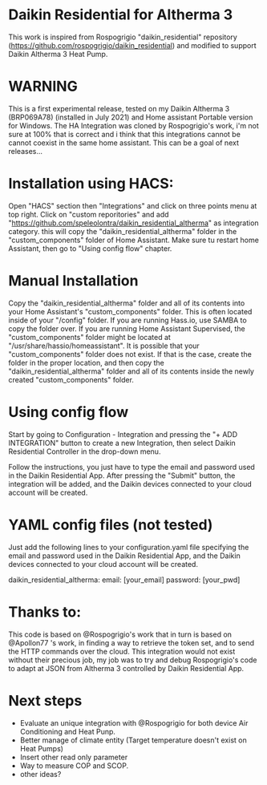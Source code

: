 # Daikin Residential for Altherma 3

This work is inspired from Rospogrigio "daikin_residential" repository (https://github.com/rospogrigio/daikin_residential) and modified to support Daikin Altherma 3 Heat Pump.

# WARNING
This is a first experimental release, tested on my Daikin Altherma 3 (BRP069A78) (installed in July 2021) and Home assistant Portable version for Windows.
The HA Integration was cloned by Rospogrigio's work, i'm not sure at 100% that is correct and i think that this integrations cannot be cannot coexist in the same home assistant. This can be a goal of next releases...

# Installation using HACS:

Open "HACS" section then "Integrations" and click on three points menu at top right. Click on "custom reporitories" and add "https://github.com/speleolontra/daikin_residential_altherma" as integration category.
this will copy the "daikin_residential_altherma" folder in the "custom_components" folder of Home Assistant.
Make sure tu restart home Assistant, then go to "Using config flow" chapter.

# Manual Installation

Copy the "daikin_residential_altherma" folder and all of its contents into your Home Assistant's "custom_components" folder. This is often located inside of your "/config" folder. If you are running Hass.io, use SAMBA to copy the folder over. If you are running Home Assistant Supervised, the "custom_components" folder might be located at "/usr/share/hassio/homeassistant". It is possible that your "custom_components" folder does not exist. If that is the case, create the folder in the proper location, and then copy the "daikin_residential_altherma" folder and all of its contents inside the newly created "custom_components" folder.

# Using config flow

Start by going to Configuration - Integration and pressing the "+ ADD INTEGRATION" button to create a new Integration, then select Daikin Residential Controller in the drop-down menu.

Follow the instructions, you just have to type the email and password used in the Daikin Residential App. After pressing the "Submit" button, the integration will be added, and the Daikin devices connected to your cloud account will be created.

# YAML config files (not tested)

Just add the following lines to your configuration.yaml file specifying the email and password used in the Daikin Residential App, and the Daikin devices connected to your cloud account will be created.


daikin_residential_altherma:
  email: [your_email]
  password: [your_pwd]



# Thanks to:

This code is based on @Rospogrigio's work that in turn is based on @Apollon77 's work, in finding a way to retrieve the token set, and to send the HTTP commands over the cloud. This integration would not exist without their precious job, my job was to try and debug Rospogrigio's code to adapt at JSON from Altherma 3 controlled by Daikin Residential App.

# Next steps

- Evaluate an unique integration with @Rospogrigio for both device Air Conditioning and Heat Punp.
- Better manage of climate entity (Target temperature doesn't exist on Heat Pumps)
- Insert other read only parameter
- Way to measure COP and SCOP.
- other ideas?